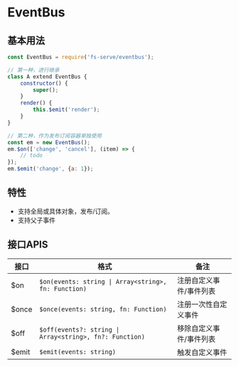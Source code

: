 # EventBus

## 基本用法

```javascript
const EventBus = require('fs-serve/eventbus');

// 第一种，进行继承
class A extend EventBus {
    constructor() {
        super();
    }
    render() {
        this.$emit('render');
    }
}

// 第二种，作为发布订阅容器单独使用
const em = new EventBus();
em.$on(['change', 'cancel'], (item) => {
    // todo
});
em.$emit('change', {a: 1});
```


## 特性

- 支持全局或具体对象，发布/订阅。
- 支持父子事件


## 接口APIS

接口   | 格式                                                    | 备注
----  | ------------------------------------------------------  | ---
$on   | `$on(events: string \| Array<string>, fn: Function)`    | 注册自定义事件/事件列表
$once | `$once(events: string, fn: Function)`                   | 注册一次性自定义事件
$off  | `$off(events?: string \| Array<string>, fn?: Function)` | 移除自定义事件/事件列表
$emit | `$emit(events: string)`                                 | 触发自定义事件
